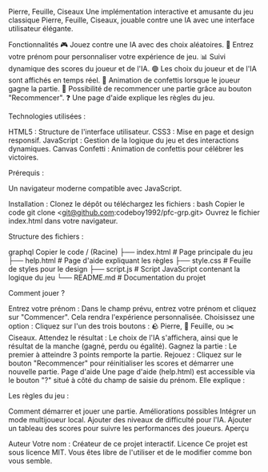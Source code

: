 Pierre, Feuille, Ciseaux
Une implémentation interactive et amusante du jeu classique Pierre, Feuille, Ciseaux, jouable contre une IA avec une interface utilisateur élégante.

Fonctionnalités
🎮 Jouez contre une IA avec des choix aléatoires.
📝 Entrez votre prénom pour personnaliser votre expérience de jeu.
📊 Suivi dynamique des scores du joueur et de l'IA.
🟢 Les choix du joueur et de l'IA sont affichés en temps réel.
🎉 Animation de confettis lorsque le joueur gagne la partie.
🔁 Possibilité de recommencer une partie grâce au bouton "Recommencer".
❓ Une page d'aide explique les règles du jeu.

Technologies utilisées :

HTML5 : Structure de l'interface utilisateur.
CSS3 : Mise en page et design responsif.
JavaScript : Gestion de la logique du jeu et des interactions dynamiques.
Canvas Confetti : Animation de confettis pour célébrer les victoires.

Prérequis :

Un navigateur moderne compatible avec JavaScript.

Installation :
Clonez le dépôt ou téléchargez les fichiers :
bash
Copier le code
git clone <git@github.com:codeboy1992/pfc-grp.git>
Ouvrez le fichier index.html dans votre navigateur.

Structure des fichiers :

graphql
Copier le code
          / (Racine)
          ├── index.html        # Page principale du jeu
          ├── help.html         # Page d'aide expliquant les règles
          ├── style.css         # Feuille de styles pour le design
          ├── script.js         # Script JavaScript contenant la logique du jeu
          └── README.md         # Documentation du projet

Comment jouer ?

Entrez votre prénom :
Dans le champ prévu, entrez votre prénom et cliquez sur "Commencer". Cela rendra l'expérience personnalisée.
Choisissez une option :
Cliquez sur l'un des trois boutons : 🪨 Pierre, 📄 Feuille, ou ✂️ Ciseaux.
Attendez le résultat :
Le choix de l'IA s'affichera, ainsi que le résultat de la manche (gagné, perdu ou égalité).
Gagnez la partie :
Le premier à atteindre 3 points remporte la partie.
Rejouez :
Cliquez sur le bouton "Recommencer" pour réinitialiser les scores et démarrer une nouvelle partie.
Page d'aide
Une page d'aide (help.html) est accessible via le bouton "?" situé à côté du champ de saisie du prénom. Elle explique :

Les règles du jeu :

Comment démarrer et jouer une partie.
Améliorations possibles
Intégrer un mode multijoueur local.
Ajouter des niveaux de difficulté pour l'IA.
Ajouter un tableau des scores pour suivre les performances des joueurs.
Aperçu

Auteur
Votre nom : Créateur de ce projet interactif.
Licence
Ce projet est sous licence MIT. Vous êtes libre de l'utiliser et de le modifier comme bon vous semble.
